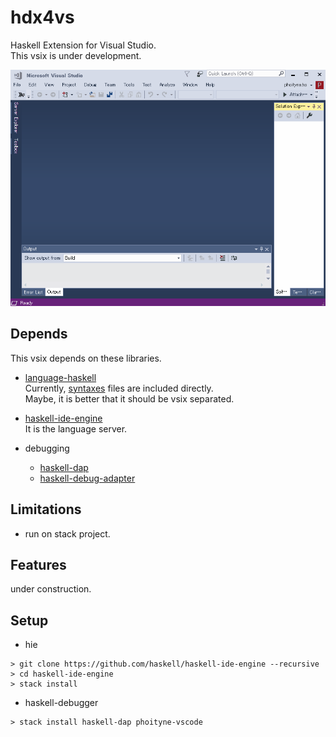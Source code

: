 # hdx4vs
Haskell Extension for Visual Studio.  
This vsix is under development.

[]()
![02_quick_start.gif](https://raw.githubusercontent.com/phoityne/hdx4vs/master/docs/02_quick_start.gif)

## Depends

This vsix depends on these libraries. 
*  [language-haskell](https://github.com/JustusAdam/language-haskell)  
Currently, [syntaxes](https://github.com/JustusAdam/language-haskell/tree/master/syntaxes) files are included directly.  
Maybe, it is better that it should be vsix separated.

* [haskell-ide-engine](https://github.com/haskell/haskell-ide-engine)  
  It is the language server.
* debugging
  * [haskell-dap](https://github.com/phoityne/haskell-dap)
  * [haskell-debug-adapter](https://github.com/phoityne/haskell-debug-adapter)


## Limitations
* run on stack project.

## Features
under construction.  

## Setup
* hie  
```
> git clone https://github.com/haskell/haskell-ide-engine --recursive
> cd haskell-ide-engine
> stack install
```

* haskell-debugger
```
> stack install haskell-dap phoityne-vscode
```


